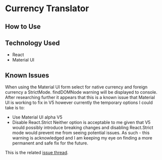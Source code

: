 # Currency Translator 

## How to Use

## Technology Used
- React
- Material UI

## Known Issues
When using the Material UI form select for native currency and foreign currency a StrictMode. findDOMNode warning will be displayed to console. After researching further it appears that this is a known issue that Material UI is working to fix in V5 however currently the temporary options I could take is to:
- Use Material UI alpha V5
- Disable React.Strict
Neither option is acceptable to me given that V5 would possibly introduce breaking changes and disabling React.Strict mode would prevent me from seeing potential issues. As such - this warning is acknowledged and I am keeping my eye on finding a more permanent and safe fix for the future.

This is the related [issue thread](https://github.com/mui-org/material-ui/issues/13394).